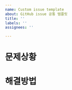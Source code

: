 ```yaml
---
name: Custom issue template
about: GitHub issue 공통 템플릿
title: ''
labels: ''
assignees: ''

---
```


# 문제상황

# 해결방법
